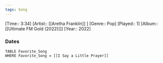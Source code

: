 ```yaml
---
tags: Song  
---
```

[Time:: 3:34]
[Artist:: [[Aretha Franklin]] ]
[Genre:: Pop]
[Played:: 1]
[Album:: [[Ultimate FM Gold (2022)]]]
[Year:: 2022]
### Dates
````dataview
TABLE Favorite_Song
WHERE Favorite_Song = [[I Say a Little Prayer]]
````